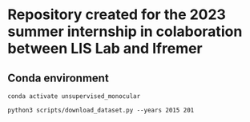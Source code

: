 # Repository created for the 2023 summer internship in colaboration between LIS Lab and Ifremer

## Conda environment 
```
conda activate unsupervised_monocular
```

```
python3 scripts/download_dataset.py --years 2015 201
```